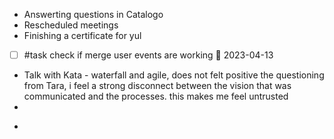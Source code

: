 - Answerting questions in Catalogo
- Rescheduled meetings
- Finishing a certificate for yul
- [ ] #task check if merge user events are working 📅 2023-04-13
- Talk with Kata - waterfall and agile, does not felt positive the questioning from Tara, i feel a strong disconnect between the vision that was communicated and the processes. this makes me feel untrusted
- 
* 